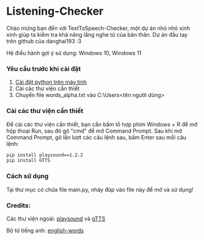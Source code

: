 # Listening-Checker

Chào mừng bạn đến với TextToSpeech-Checker, một dự án nhỏ nhỏ xinh xinh giúp ta kiểm tra khả năng lắng nghe từ của bản thân. 
Dự án đầu tay trên github của danghai193 :3

Hệ điều hành gợi ý sử dụng: Windows 10, Windows 11


### Yêu cầu trước khi cài đặt
1. [Cài đặt python trên máy tính](https://www.python.org/downloads/)
2. Cài các thư viện cần thiết
3. Chuyển file words_alpha.txt vào C:\Users\<tên người dùng>

### Cài các thư viện cần thiết
Để cài các thư viện cần thiết, bạn cần bấm tổ hợp phím Windows + R để mở hộp thoại Run, sau đó gõ "cmd" để mở Command Prompt.
Sau khi mở Command Prompt, gõ lần lượt các câu lệnh sau, bấm Enter sau mỗi câu lệnh:
```bash
pip install playsound==1.2.2
pip install GTTS
```
### Cách sử dụng
Tại thư mục có chứa file main.py, nháy đúp vào file này để mở và sử dụng!

### Credits:
Các thư viện ngoài: [playsound](https://pypi.org/project/playsound/) và [gTTS](https://pypi.org/project/gTTS/)

Bộ từ tiếng anh: [english-words](https://github.com/dwyl/english-words)

